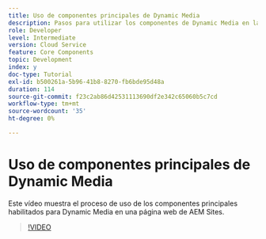 ```yaml
---
title: Uso de componentes principales de Dynamic Media
description: Pasos para utilizar los componentes de Dynamic Media en la página Sitios
role: Developer
level: Intermediate
version: Cloud Service
feature: Core Components
topic: Development
index: y
doc-type: Tutorial
exl-id: b500261a-5b96-41b8-8270-fb6bde95d48a
duration: 114
source-git-commit: f23c2ab86d42531113690df2e342c65060b5c7cd
workflow-type: tm+mt
source-wordcount: '35'
ht-degree: 0%

---
```


# Uso de componentes principales de Dynamic Media

Este vídeo muestra el proceso de uso de los componentes principales habilitados para Dynamic Media en una página web de AEM Sites.

>[!VIDEO](https://video.tv.adobe.com/v/335461?quality=12&learn=on)
